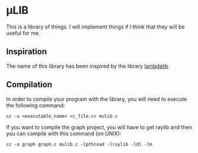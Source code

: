 # µLIB
This is a library of things. I will implement things if I think that they will be useful for me.

## Inspiration
The name of this library has been inspired by the library [lambdalib](https://davideborra.github.io/informatica/).

## Compilation
In order to compile your program with the library, you will need to execute the following command:
```
cc -o <executable_name> <c_file.c> mulib.c
```

If you want to compile the graph project, you will have to get raylib and then you can compile with this command (on UNIX):
```
cc -o graph graph.c mulib.c -lpthread -lraylib -ldl -lm
```
